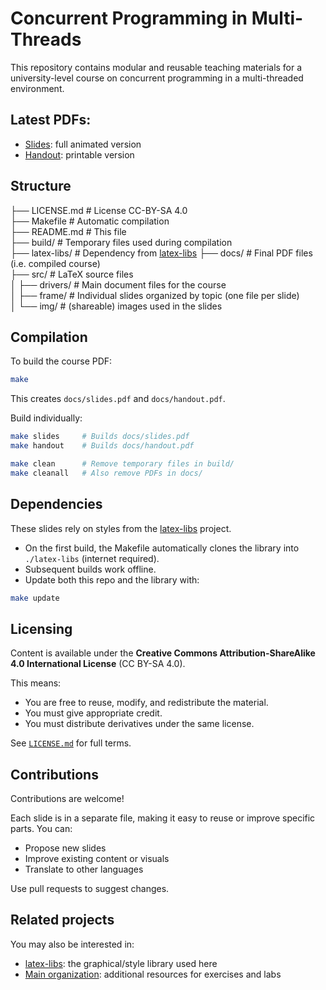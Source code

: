 # Concurrent Programming in Multi-Threads

This repository contains modular and reusable teaching materials for a university-level course on concurrent programming in a multi-threaded environment.


## Latest PDFs:
- [Slides](https://ProgrammationMultiThread.github.io/CM/slides.pdf): full animated version
- [Handout](https://ProgrammationMultiThread.github.io/CM/handout.pdf): printable version


## Structure

├── LICENSE.md            # License CC-BY-SA 4.0  
├── Makefile              # Automatic compilation  
├── README.md             # This file  
├── build/                # Temporary files used during compilation  
├── latex-libs/           # Dependency from [latex-libs](https://github.com/MatthieuPerrin/latex-libs)
├── docs/                 # Final PDF files (i.e. compiled course)  
├── src/                  # LaTeX source files  
│   ├── drivers/          # Main document files for the course  
│   ├── frame/            # Individual slides organized by topic (one file per slide)  
│   └── img/              # (shareable) images used in the slides


## Compilation

To build the course PDF:

```bash
make
```

This creates `docs/slides.pdf` and `docs/handout.pdf`.

Build individually:

```bash
make slides     # Builds docs/slides.pdf
make handout    # Builds docs/handout.pdf

make clean      # Remove temporary files in build/
make cleanall   # Also remove PDFs in docs/
```


## Dependencies

These slides rely on styles from the [latex-libs](https://github.com/MatthieuPerrin/latex-libs) project.
- On the first build, the Makefile automatically clones the library into `./latex-libs` (internet required).
- Subsequent builds work offline.
- Update both this repo and the library with:

```bash
make update
```


## Licensing

Content is available under the **Creative Commons Attribution-ShareAlike 4.0 International License** (CC BY-SA 4.0).

This means:
- You are free to reuse, modify, and redistribute the material.
- You must give appropriate credit.
- You must distribute derivatives under the same license.

See [`LICENSE.md`](LICENSE.md) for full terms.


## Contributions

Contributions are welcome!

Each slide is in a separate file, making it easy to reuse or improve specific parts. You can:
- Propose new slides
- Improve existing content or visuals
- Translate to other languages

Use pull requests to suggest changes.


## Related projects

You may also be interested in:
- [latex-libs](https://github.com/MatthieuPerrin/latex-libs): the graphical/style library used here
- [Main organization](https://github.com/ProgrammationMultiThread/): additional resources for exercises and labs 

